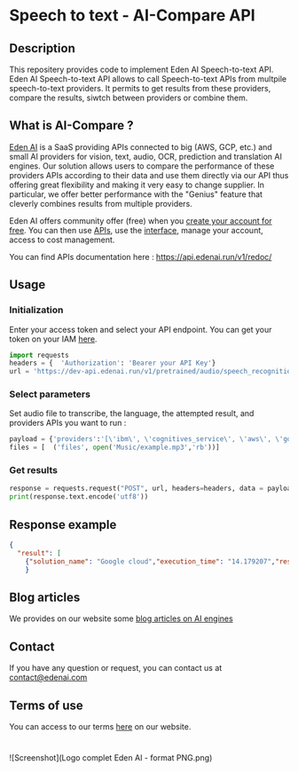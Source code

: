 # Speech to text - AI-Compare API
## Description
This repositery provides code to implement Eden AI Speech-to-text API. Eden AI Speech-to-text API allows to call Speech-to-text APIs from multpile speech-to-text providers. It permits to get results from these providers, compare the results, siwtch between providers or combine them.

## What is AI-Compare ?
[Eden AI](https://www.edanai.co/) is a SaaS providing APIs connected to big (AWS, GCP, etc.) and small AI providers for vision, text, audio, OCR, prediction and translation AI engines. Our solution allows users to compare the performance of these providers APIs according to their data and use them directly via our API thus offering great flexibility and making it very easy to change supplier. In particular, we offer better performance with the "Genius" feature that cleverly combines results from multiple providers.

Eden AI offers community offer (free) when you [create your account for free](https://app.edenai.run/user/login). You can then use [APIs](https://api.edenai.run/v1/redoc/), use the [interface](https://app.edenai.run/bricks/default), manage your account, access to cost management.

You can find APIs documentation here : https://api.edenai.run/v1/redoc/

## Usage
### Initialization
Enter your access token and select your API endpoint. You can get your token on your IAM [here](https://app.edenai.run/admin/user).
```python
import requests
headers = {  'Authorization': 'Bearer your API Key'}
url = 'https://dev-api.edenai.run/v1/pretrained/audio/speech_recognition'
```
### Select parameters 
Set audio file to transcribe, the language, the attempted result, and providers APIs you want to run :
```python
payload = {'providers':'[\'ibm\', \'cognitives_service\', \'aws\', \'google_cloud\']','text_to_find':'Bonjour, je suis Martin','language':'en-US'}
files = [  ('files', open('Music/example.mp3','rb'))]
```
### Get results
```python
response = requests.request("POST", url, headers=headers, data = payload, files = files)
print(response.text.encode('utf8'))
```

## Response example
```json
{
  "result": [
    {"solution_name": "Google cloud","execution_time": "14.179207","result": {"audio_path": "media/data/files/speech_recognition_XcpGMph.wav","transcribe": "allô oui bonjour Martin à Paris","confidence": 0.8405160903930664},"api_response": {"results": [{"alternatives": [{"transcript": "allô oui bonjour à Martin à Paris","confidence": 0.8906704187393188}],"languageCode": "fr-fr"}]},"matching_text": 0.7222222222222222}]
    }
```

## Blog articles
We provides on our website some [blog articles on AI engines](https://www.edenai.co/blog)

## Contact
If you have any question or request, you can contact us at contact@edenai.com

## Terms of use
You can access to our terms [here](https://www.edenai.co/terms) on our website.

#
![Screenshot](Logo complet Eden AI - format PNG.png)
